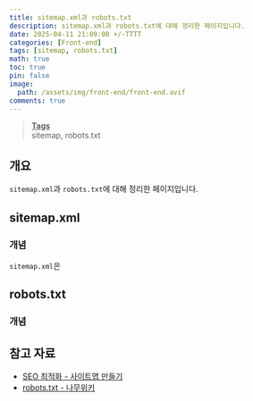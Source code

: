 ```yaml
---
title: sitemap.xml과 robots.txt
description: sitemap.xml과 robots.txt에 대해 정리한 페이지입니다.
date: 2025-04-11 21:09:00 +/-TTTT
categories: [Front-end]
tags: [sitemap, robots.txt]
math: true
toc: true
pin: false
image:
  path: /assets/img/front-end/front-end.avif
comments: true
---
```


<blockquote class="prompt-info"><p><strong><u>Tags</u></strong><br>
sitemap, robots.txt</p></blockquote>

## 개요

`sitemap.xml`과 `robots.txt`에 대해 정리한 페이지입니다.

## sitemap.xml

### 개념

`sitemap.xml`은

## robots.txt

### 개념

## 참고 자료

- <a href="https://velog.io/@ahn-sujin/SEO-%EC%B5%9C%EC%A0%81%ED%99%94-%EC%82%AC%EC%9D%B4%ED%8A%B8%EB%A7%B5-%EB%A7%8C%EB%93%A4%EA%B8%B0" target="_blank">SEO 최적화 - 사이트맵 만들기</a>
- <a href="https://namu.wiki/w/robots.txt" target="_blank">robots.txt - 나무위키</a>